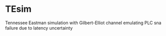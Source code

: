 TEsim
=====

Tennessee Eastman simulation with Gilbert-Elliot channel emulating PLC sna failure due to latency uncertainty 
